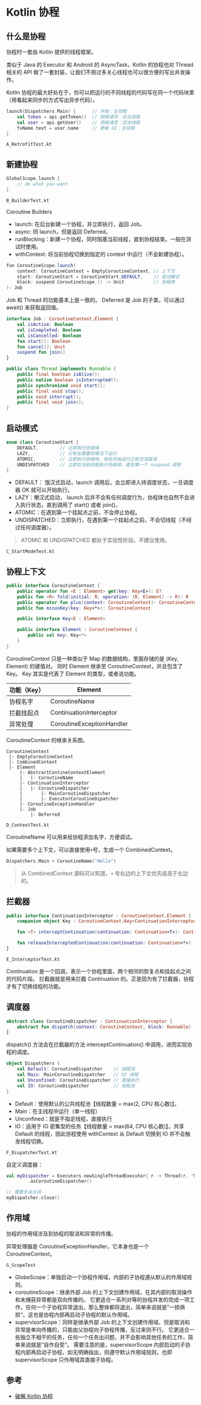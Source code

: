 # Kotlin 协程

## 什么是协程

协程时一套由 Kotlin 提供的线程框架。

类似于 Java 的 Executor 和 Android 的 AsyncTask，Kotlin 的协程也对 Thread 相关的 API 做了一套封装，让我们不用过多关心线程也可以很方便的写出并发操作。

Kotlin 协程的最大好处在于，你可以把运行的不同线程的代码写在同一个代码块里（用看起来同步的方式写出异步代码）。

```kotlin
launch(Dispatchers.Main) {      // 开始：主线程
    val token = api.getToken()  // 网络请求：后台线程
    val user = api.getUser()    // 网络请求：后台线程
    tvName.text = user.name     // 更新 UI：主线程
}
```

`A_RetrofitTest.kt`

## 新建协程

```kotlin
GlobalScope.launch {
    // do what you want
}
```

`B_BuilderTest.kt`

Coroutine Builders

- launch: 在后台新建一个协程，并立即执行，返回 Job。
- async: 同 launch，但是返回 Deferred。
- runBlocking：新建一个协程，同时阻塞当前线程，直到协程结束。一般在测试时使用。
- withContext: 将当前协程切换到指定的 context 中运行（不会新建协程）。

```java
fun CoroutineScope.launch(
    context: CoroutineContext = EmptyCoroutineContext, // 上下文
    start: CoroutineStart = CoroutineStart.DEFAULT,    // 启动模式
    block: suspend CoroutineScope.() -> Unit           // 协程体
): Job
```

Job 和 Thread 的功能基本上是一致的。
Deferred 是 Job 的子类，可以通过 await() 来获取返回值。

```kotlin
interface Job : CoroutineContext.Element {
    val isActive: Boolean
    val isCompleted: Boolean
    val isCancelled: Boolean
    fun start(): Boolean
    fun cancel(): Unit
    suspend fun join()
}
```

```java
public class Thread implements Runnable {
    public final boolean isAlive();
    public native boolean isInterrupted();
    public synchronized void start();
    public final void stop();
    public void interrupt();
    public final void join();
}
```

## 启动模式

```kotlin
enum class CoroutineStart {
    DEFAULT,        // 立即执行协程体
    LAZY,           // 只有在需要的情况下运行
    ATOMIC,         // 立即执行协程体，但在开始运行之前无法取消
    UNDISPATCHED    // 立即在当前线程执行协程体，直到第一个 suspend 调用
}
```

- DEFAULT： 饿汉式启动，launch 调用后，会立即进入待调度状态，一旦调度器 OK 就可以开始执行。
- LAZY：懒汉式启动， launch 后并不会有任何调度行为，协程体也自然不会进入执行状态，直到调用了 start() 或者 join()。
- ATOMIC：在遇到第一个挂起点之前，不会停止协程。
- UNDISPATCHED：立即执行，在遇到第一个挂起点之前，不会切线程（不经过任何调度器）。

> ATOMIC 和 UNDISPATCHED 都处于实验性阶段，不建议使用。

`C_StartModeTest.kt`

## 协程上下文

```kotlin
public interface CoroutineContext {
    public operator fun <E : Element> get(key: Key<E>): E?
    public fun <R> fold(initial: R, operation: (R, Element) -> R): R
    public operator fun plus(context: CoroutineContext): CoroutineContext = ...
    public fun minusKey(key: Key<*>): CoroutineContext

    public interface Key<E : Element>

    public interface Element : CoroutineContext {
        public val key: Key<*>
    }
}
```

CoroutineContext 只是一种类似于 Map 的数据结构，里面存储的是 (Key, Element) 的键值对。
同时 Element 继承至 CoroutineContext，并且包含了 Key。
Key 其实是代表了 Element 的类型，或者说功能。

| 功能（Key） | Element                   |
| ----------- | ------------------------- |
| 协程名字    | CoroutineName             |
| 拦截挂起点  | ContinuationInterceptor   |
| 异常处理    | CoroutineExceptionHandler |

CoroutineContext 的继承关系图。

```plain
CoroutineContext
 |- EmptyCoroutineContext
 |- CombinedContext
 |- Element
     |- AbstractContineContextElement
     |   |- CoroutineName
     |- ContinuationInterceptor
     |   |- CoroutineDispatcher
     |       |- MainCoroutineDispatcher
     |       |- ExecutorCoroutineDipatcher
     |- CoroutineExceptionHandler
     |- Job
         |- Deferred
```

`D_ContextTest.kt`

CoroutineName 可以用来给协程添加名字，方便调试。

如果需要多个上下文，可以直接使用`+`号，生成一个 CombinedContext。

```kotlin
Dispatchers.Main + CoroutineName("Hello")
```

> 从 CombinedContext 源码可以知道，`+` 号右边的上下文优先级高于左边的。

## 拦截器

```kotlin
public interface ContinuationInterceptor : CoroutineContext.Element {
    companion object Key : CoroutineContext.Key<ContinuationInterceptor>

    fun <T> interceptContinuation(continuation: Continuation<T>): Continuation<T>

    fun releaseInterceptedContinuation(continuation: Continuation<*>)
}
```

`E_InterceptorTest.kt`

Continuation 是一个回调，表示一个协程里面，两个相邻的恢复点和挂起点之间的代码片段。
拦截器就是用来拦截 Continuation 的。正是因为有了拦截器，协程才有了切换线程的功能。

## 调度器

```kotlin
abstract class CoroutineDispatcher : ContinuationInterceptor {
    abstract fun dispatch(context: CoroutineContext, block: Runnable)
}
```

dispatch() 方法会在拦截器的方法 interceptContinuation() 中调用，进而实现协程的调度。

```kotlin
object Dispatchers {
    val Default: CoroutineDispatcher    // 线程池
    val Main: MainCoroutineDispatcher   // UI 线程
    val Unconfined: CoroutineDispatcher // 直接执行
    val IO: CoroutineDispatcher         // 线程池
}
```

- Default：使用默认的公共线程池【线程数量 = max(2, CPU 核心数)】。
- Main：在主线程中运行（单一线程）
- Unconfined：就是不指定线程，直接执行
- IO：适用于 IO 密集型的任务【线程数量 = max(64, CPU 核心数)】。共享 Default 的线程，因此协程使用 withContext 从 Default 切换到 IO 并不会触发线程切换。

`F_DispatcherTest.kt`

自定义调度器：

```kotlin
val myDispatcher = Executors.newSingleThreadExecutor{ r -> Thread(r, "MyThread") }
        .asCoroutineDispatcher()

// 需要手动关闭
myDispatcher.close()
```

## 作用域

协程的作用域涉及到协程的取消和异常的传播。

异常处理器是 CoroutineExceptionHandler，它本身也是一个 CoroutineContext。

`G_ScopeTest`

- GlobeScope：单独启动一个协程作用域，内部的子协程遵从默认的作用域规则。
- coroutineScope：继承外部 Job 的上下文创建作用域，在其内部的取消操作和未捕获异常都是双向传播的。
它更适合一系列对等的协程并发的完成一项工作，任何一个子协程异常退出，那么整体都将退出，简单来说就是”一损俱损“。这也是协程内部再启动子协程的默认作用域。
- supervisorScope：同样是继承外部 Job 的上下文创建作用域，但是取消和异常是单向传播的，只能由父协程向子协程传播，反过来则不行。
它更适合一些独立不相干的任务，任何一个任务出问题，并不会影响其他任务的工作，简单来说就是”自作自受“。
需要注意的是，supervisorScope 内部启动的子协程内部再启动子协程，如无明确指出，则遵守默认作用域规则，也即 supervisorScope 只作用域其直接子协程。

## 参考

- [破解 Kotlin 协程](https://juejin.im/user/5cea6293e51d45775e33f4dd)
